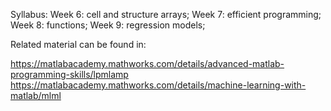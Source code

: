 Syllabus: 
Week 6: cell and structure arrays;
Week 7: efficient programming; 
Week 8: functions; 
Week 9: regression models;

Related material can be found in:

https://matlabacademy.mathworks.com/details/advanced-matlab-programming-skills/lpmlamp
https://matlabacademy.mathworks.com/details/machine-learning-with-matlab/mlml
